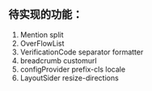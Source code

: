 ## 待实现的功能：
1. Mention split
2. OverFlowList
3. VerificationCode separator formatter
4. breadcrumb customurl
5. configProvider prefix-cls locale
6. LayoutSider resize-directions